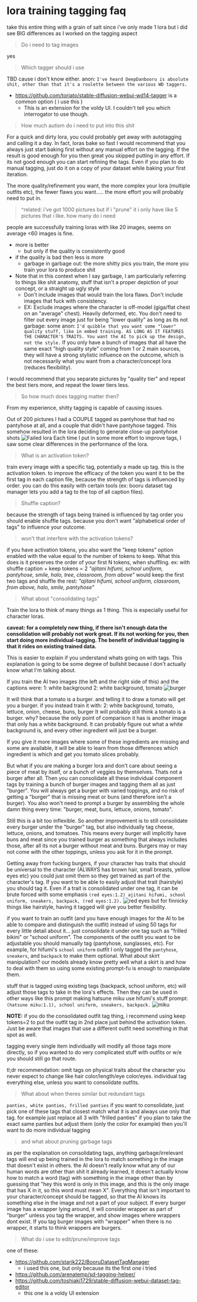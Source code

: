 # lora training tagging faq

take this entire thing with a grain of salt since i've only made 1 lora
but i did see BIG differences as I worked on the tagging aspect

> Do i need to tag images

yes

> Which tagger should i use

TBD cause i don't know either.
anon: `I've heard DeepDanbooru is absolute shit, other than that it's a roulette between the various WD taggers.`

- https://github.com/toriato/stable-diffusion-webui-wd14-tagger is a common option ( i use this )
  - This is an extension for the voldy UI. I couldn't tell you which interrogator to use though.

> How much autism do i need to put into this shit

For a quick and dirty lora, you could probably get away with autotagging and calling it a day.
In fact, loras bake so fast I would recommend that you always just start baking first without any manual effort on the tagging.
If the result is good enough for you then great you skipped putting in any effort.
If its not good enough you can start refining the tags.
Even if you plan to do manual tagging, just do it on a copy of your dataset while baking your first iteration.

The more quality/refinement you want, the more complex your lora (multiple outfits etc), the fewer flaws you want.....
the more effort you will probably need to put in.

> ^related: i've got 1000 pictures but if i "prune" it i only have like 5 pictures that i like. how many do i need

people are successfully training loras with like 20 images, seems on average <60 images is fine.

- more is better
  - but only if the quality is consistently good
- if the quality is bad then less is more
  - garbage in garbage out: the more shitty pics you train, the more you train your lora to produce shit
- Note that in this context when I say garbage, I am particularly referring to things like shit anatomy, stuff that isn't a proper depiction of your concept, or a straight up ugly style
  - Don't include images that would train the lora flaws. Don't include images that fuck with consistency.
  - EX: Exclude images where the character is off-model (giga/flat chest on an "average" chest). Heavily deformed, etc.
        You don't need to filter out every image just for being "lower quality" as long as its not garbage:
        some anon: `I'd quibble that you want some "lower" quality stuff, like in embed training. AS LONG AS IT FEATURES THE CHARACTER'S TRAITS. You want the AI to pick up the design, not the style.`
        If you only have a bunch of images that all have the same exact "high quality style" coming from 1 or 2 main sources, they will have a strong stylistic influence on the outcome, which is not necessarily what you want from a character/concept lora (reduces flexibility).

I would recommend that you separate pictures by "quality tier" and repeat the best tiers more, and repeat the lower tiers less.

> So how much does tagging matter then?

From my experience, shitty tagging is capable of causing issues.

Out of 200 pictures I had a COUPLE tagged as pantyhose that had no pantyhose at all, and a couple that didn't have pantyhose tagged.
This somehow resulted in the lora deciding to generate close-up pantyhose shots
![Failed lora](https://files.catbox.moe/p292k4.jpg)
Each time I put in some more effort to improve tags, I saw some clear differences in the performance of the lora.

>What is an activation token?

train every image with a specific tag, potentially a made up tag. this is the activation token.
to improve the efficacy of the token you want it to be the first tag in each caption file, because the strength of tags is influenced by order.
you can do this easily with certain tools (ex: booru dataset tag manager lets you add a tag to the top of all caption files).

> Shuffle caption?

because the strength of tags being trained is influenced by tag order you should enable shuffle tags. because you don't want "alphabetical order of tags" to influence your outcome.

> won't that interfere with the activation tokens?

if you have activation tokens, you also want the "keep tokens" option enabled with the value equal to the number of tokens to keep.
What this does is it preserves the order of your first N tokens, when shuffling.
ex: with shuffle caption + keep tokens = 2
*"ajitani hifumi, school uniform, pantyhose, smile, halo, tree, classroom, from above"*
would keep the first two tags and shuffle the rest:
*"ajitani hifumi, school uniform, classroom, from above, halo, smile, pantyhose"*

> What about "consolidating tags"

Train the lora to think of many things as 1 thing. This is especially useful for character loras.

**caveat: for a completely new thing, if there isn't enough data the consolidation will probably not work great. If its not working for you, then start doing more individual-tagging. The benefit of individual tagging is that it rides on existing trained data.**

This is easier to explain if you understand whats going on with tags.
This explanation is going to be some degree of bullshit because I don't actually know what I'm talking about.

If you train the AI two images (the left and the right side of this)
and the captions were:
1: white background
2: white background, tomato
![burger](https://files.catbox.moe/w9j87i.png)

It will think that a tomato is a burger. and telling it to draw a tomato will get you a burger.
if you instead train it with:
2: white background, tomato, lettuce, onion, cheese, buns, burger
It will probably still think a tomato is a burger. why? because the only point of comparison it has is another image that only has a white background.
It can probably figure out what a white background is, and every other ingredient will just be a burger.

If you give it more images where some of these ingredients are missing and some are available, it will be able to learn from those differences which ingredient is which and get you tomato slices probably.

But what if you are making a burger lora and don't care about seeing a piece of meat by itself, or a bunch of veggies by themselves. Thats not a burger after all.
Then you can consolidate all these individual component tags by training a bunch of burger images and tagging them all as just "burger".
You will always get a burger with varied toppings, and no risk of getting a "burger" that is missing meat or buns (and therefore isn't a burger). You also won't need to prompt a burger by assembling the whole damn thing every time: "burger, meat, buns, lettuce, onions, tomato".

Still this is a bit too inflexible. So another improvement is to still consolidate every burger under the "burger" tag, but also individually tag cheese, lettuce, onions, and tomatoes. This means every burger will implicitly have buns and meat since you trained burger as something that always includes those, after all its not a burger without meat and buns. Burgers may or may not come with the other toppings, unless you ask for it in the prompt.

Getting away from fucking burgers, if your character has traits that should be universal to the character (ALWAYS has brown hair, small breasts, yellow eyes etc) you could just omit them so they get trained as part of the character's tag. If you want to be able to easily adjust that trait (hairstyle) you should tag it. Even if a trait is consolidated under one tag, it can be brute forced with some emphasis `(red eyes:1.2)
ajitani hifumi, school uniform, sneakers, backpack, (red eyes:1.2).`
![red eyes](https://files.catbox.moe/ne2nog.png)
but for finnicky things like hairstyle, having it tagged will give you better flexibility.

if you want to train an outfit (and you have enough images for the AI to be able to compare and distinguish the outfit) instead of using 50 tags for every little detail about it... just consolidate it under one tag such as "frilled bikini" or "school uniform". The components of the outfit you want to be adjustable you should manually tag (pantyhose, sunglasses, etc).
For example, for hifumi's `school uniform` outfit I only tagged the `pantyhose`, `sneakers`, and `backpack` to make them optional. What about skirt manipulation? our models already know pretty well what a skirt is and how to deal with them so using some existing prompt-fu is enough to manipulate them.

stuff that is tagged using existing tags (backpack, school uniform, etc) will adjust those tags to take in the lora's effects. Then they can be used in other ways like this prompt making hatsune miku use hifumi's stuff
prompt: `(hatsune miku:1.1), school uniform, sneakers, backpack.`
![miku](https://files.catbox.moe/1y1ang.png)

**NOTE:** if you do the consolidated outfit tag thing, i recommend using keep tokens=2 to put the outfit tag in 2nd place just behind the activation token. Just be aware that images that use a different outfit need something in that spot as well.

tagging every single item individually will modify all those tags more directly, so if you wanted to do very complicated stuff with outfits or w/e you should still go that route.

tl;dr recommendation: omit tags on physical traits about the character you never expect to change like hair color/length/eye color/eyes. individual tag everything else, unless you want to consolidate outfits.

>What about when theres similar but redundant tags

`panties, white panties, frilled panties`
if you want to consolidate, just pick one of these tags that closest match what it is and always use only that tag.
for example just replace all 3 with "frilled panties"
if you plan to take the exact same panties but adjust them (only the color for example) then you'll want to do more individual tagging

>and what about pruning garbage tags

as per the explanation on consolidating tags, anything garbage/irrelevant tags will end up being trained in the lora to match something in the image that doesn't exist in others. the AI doesn't really know what any of our human words are other than shit it already learned, it doesn't actually know how to match a word (tag) with something in the image other than by guessing that "hey this word is only in this image, and this is the only image that has X in it, so this word must mean X". Everything that isn't important to your character/concept should be tagged, so that the AI knows its something else in the image and not a part of your subject. If every burger image has a wrapper lying around, it will consider wrapper as part of "burger" unless you tag the wrapper, and show images where wrappers dont exist. If you tag burger images with "wrapper" when there is no wrapper, it starts to think wrappers are burgers.

>What do i use to edit/prune/improve tags

one of these:

- https://github.com/starik222/BooruDatasetTagManager
  - i used this one, but only because its the first one i tried
- https://github.com/arenatemp/sd-tagging-helper/
- https://github.com/toshiaki1729/stable-diffusion-webui-dataset-tag-editor
  - this one is a voldy UI extension
